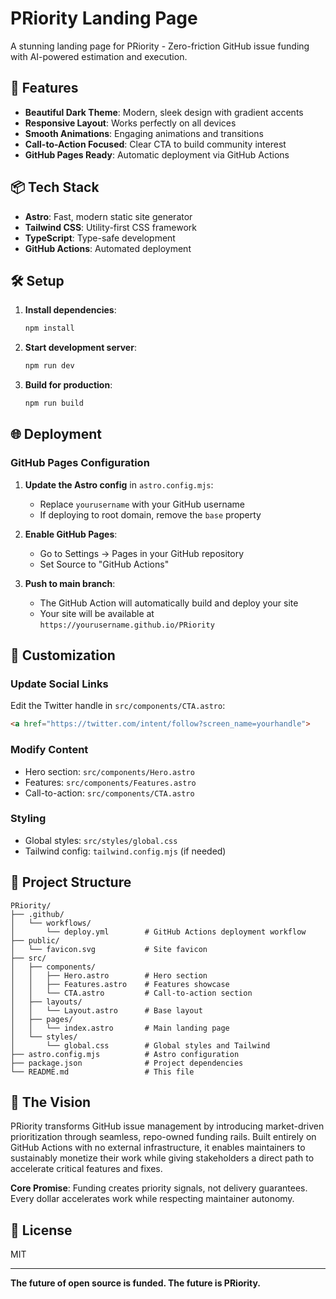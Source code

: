 # PRiority Landing Page

A stunning landing page for PRiority - Zero-friction GitHub issue funding with AI-powered estimation and execution.

## 🚀 Features

- **Beautiful Dark Theme**: Modern, sleek design with gradient accents
- **Responsive Layout**: Works perfectly on all devices
- **Smooth Animations**: Engaging animations and transitions
- **Call-to-Action Focused**: Clear CTA to build community interest
- **GitHub Pages Ready**: Automatic deployment via GitHub Actions

## 📦 Tech Stack

- **Astro**: Fast, modern static site generator
- **Tailwind CSS**: Utility-first CSS framework
- **TypeScript**: Type-safe development
- **GitHub Actions**: Automated deployment

## 🛠️ Setup

1. **Install dependencies**:
   ```bash
   npm install
   ```

2. **Start development server**:
   ```bash
   npm run dev
   ```

3. **Build for production**:
   ```bash
   npm run build
   ```

## 🌐 Deployment

### GitHub Pages Configuration

1. **Update the Astro config** in `astro.config.mjs`:
   - Replace `yourusername` with your GitHub username
   - If deploying to root domain, remove the `base` property

2. **Enable GitHub Pages**:
   - Go to Settings → Pages in your GitHub repository
   - Set Source to "GitHub Actions"

3. **Push to main branch**:
   - The GitHub Action will automatically build and deploy your site
   - Your site will be available at `https://yourusername.github.io/PRiority`

## 🎨 Customization

### Update Social Links
Edit the Twitter handle in `src/components/CTA.astro`:
```html
<a href="https://twitter.com/intent/follow?screen_name=yourhandle">
```

### Modify Content
- Hero section: `src/components/Hero.astro`
- Features: `src/components/Features.astro`
- Call-to-action: `src/components/CTA.astro`

### Styling
- Global styles: `src/styles/global.css`
- Tailwind config: `tailwind.config.mjs` (if needed)

## 📝 Project Structure

```
PRiority/
├── .github/
│   └── workflows/
│       └── deploy.yml        # GitHub Actions deployment workflow
├── public/
│   └── favicon.svg           # Site favicon
├── src/
│   ├── components/
│   │   ├── Hero.astro        # Hero section
│   │   ├── Features.astro    # Features showcase
│   │   └── CTA.astro         # Call-to-action section
│   ├── layouts/
│   │   └── Layout.astro      # Base layout
│   ├── pages/
│   │   └── index.astro       # Main landing page
│   └── styles/
│       └── global.css        # Global styles and Tailwind
├── astro.config.mjs          # Astro configuration
├── package.json              # Project dependencies
└── README.md                 # This file
```

## 🤝 The Vision

PRiority transforms GitHub issue management by introducing market-driven prioritization through seamless, repo-owned funding rails. Built entirely on GitHub Actions with no external infrastructure, it enables maintainers to sustainably monetize their work while giving stakeholders a direct path to accelerate critical features and fixes.

**Core Promise**: Funding creates priority signals, not delivery guarantees. Every dollar accelerates work while respecting maintainer autonomy.

## 📄 License

MIT

---

**The future of open source is funded. The future is PRiority.**